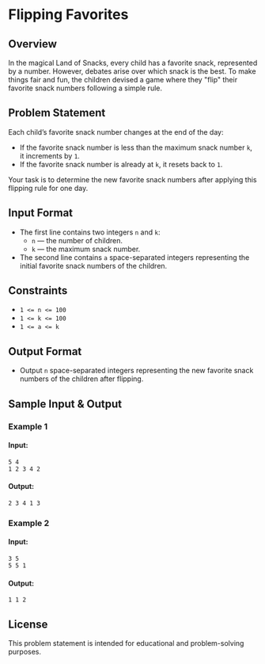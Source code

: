 # Flipping Favorites

## Overview
In the magical Land of Snacks, every child has a favorite snack, represented by a number. However, debates arise over which snack is the best. To make things fair and fun, the children devised a game where they "flip" their favorite snack numbers following a simple rule.

## Problem Statement
Each child’s favorite snack number changes at the end of the day:
- If the favorite snack number is less than the maximum snack number `k`, it increments by `1`.
- If the favorite snack number is already at `k`, it resets back to `1`.

Your task is to determine the new favorite snack numbers after applying this flipping rule for one day.

## Input Format
- The first line contains two integers `n` and `k`:
  - `n` — the number of children.
  - `k` — the maximum snack number.
- The second line contains `a` space-separated integers representing the initial favorite snack numbers of the children.

## Constraints
- `1 <= n <= 100`
- `1 <= k <= 100`
- `1 <= a <= k`

## Output Format
- Output `n` space-separated integers representing the new favorite snack numbers of the children after flipping.

## Sample Input & Output
### Example 1
#### Input:
```
5 4
1 2 3 4 2
```
#### Output:
```
2 3 4 1 3
```

### Example 2
#### Input:
```
3 5
5 5 1
```
#### Output:
```
1 1 2
```

## License
This problem statement is intended for educational and problem-solving purposes.